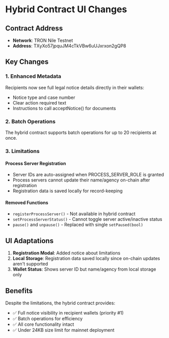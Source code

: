 # Hybrid Contract UI Changes

## Contract Address
- **Network**: TRON Nile Testnet
- **Address**: TXyXo57jpquJM4cTkVBw6uUJxrxon2gQP8

## Key Changes

### 1. Enhanced Metadata
Recipients now see full legal notice details directly in their wallets:
- Notice type and case number
- Clear action required text
- Instructions to call acceptNotice() for documents

### 2. Batch Operations
The hybrid contract supports batch operations for up to 20 recipients at once.

### 3. Limitations

#### Process Server Registration
- Server IDs are auto-assigned when PROCESS_SERVER_ROLE is granted
- Process servers cannot update their name/agency on-chain after registration
- Registration data is saved locally for record-keeping

#### Removed Functions
- `registerProcessServer()` - Not available in hybrid contract
- `setProcessServerStatus()` - Cannot toggle server active/inactive status
- `pause()` and `unpause()` - Replaced with single `setPaused(bool)`

## UI Adaptations

1. **Registration Modal**: Added notice about limitations
2. **Local Storage**: Registration data saved locally since on-chain updates aren't supported
3. **Wallet Status**: Shows server ID but name/agency from local storage only

## Benefits

Despite the limitations, the hybrid contract provides:
- ✅ Full notice visibility in recipient wallets (priority #1)
- ✅ Batch operations for efficiency
- ✅ All core functionality intact
- ✅ Under 24KB size limit for mainnet deployment
